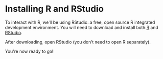 Installing R and RStudio
====

To interact with R, we'll be using RStudio: a free, open source R integrated development environment.
You will need to download and install both [R](https://cran.r-project.org/) and [RStudio](https://www.rstudio.com/products/rstudio/download/).

After downloading, open RStudio (you don't need to open R separately).

You're now ready to go! 
